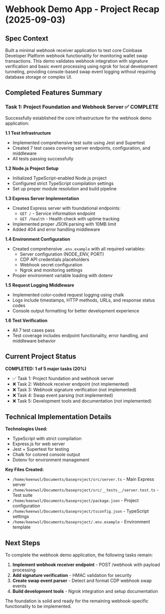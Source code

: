 # Webhook Demo App - Project Recap (2025-09-03)

## Spec Context

Built a minimal webhook receiver application to test core Coinbase Developer Platform webhook functionality for monitoring wallet swap transactions. This demo validates webhook integration with signature verification and basic event processing using ngrok for local development tunneling, providing console-based swap event logging without requiring database storage or complex UI.

## Completed Features Summary

### Task 1: Project Foundation and Webhook Server ✅ COMPLETE

Successfully established the core infrastructure for the webhook demo application:

**1.1 Test Infrastructure**
- Implemented comprehensive test suite using Jest and Supertest
- Created 7 test cases covering server endpoints, configuration, and middleware
- All tests passing successfully

**1.2 Node.js Project Setup**
- Initialized TypeScript-enabled Node.js project
- Configured strict TypeScript compilation settings
- Set up proper module resolution and build pipeline

**1.3 Express Server Implementation**
- Created Express server with foundational endpoints:
  - `GET /` - Service information endpoint
  - `GET /health` - Health check with uptime tracking
- Implemented proper JSON parsing with 10MB limit
- Added 404 and error handling middleware

**1.4 Environment Configuration**
- Created comprehensive `.env.example` with all required variables:
  - Server configuration (NODE_ENV, PORT)
  - CDP API credentials placeholders
  - Webhook secret configuration
  - Ngrok and monitoring settings
- Proper environment variable loading with dotenv

**1.5 Request Logging Middleware**
- Implemented color-coded request logging using chalk
- Logs include timestamps, HTTP methods, URLs, and response status codes
- Console output formatting for better development experience

**1.6 Test Verification**
- All 7 test cases pass
- Test coverage includes endpoint functionality, error handling, and middleware behavior

## Current Project Status

**COMPLETED: 1 of 5 major tasks (20%)**

- ✅ Task 1: Project foundation and webhook server
- ❌ Task 2: Webhook receiver endpoint (not implemented)
- ❌ Task 3: Webhook signature verification (not implemented) 
- ❌ Task 4: Swap event parsing (not implemented)
- ❌ Task 5: Development tools and documentation (not implemented)

## Technical Implementation Details

**Technologies Used:**
- TypeScript with strict compilation
- Express.js for web server
- Jest + Supertest for testing
- Chalk for colored console output
- Dotenv for environment management

**Key Files Created:**
- `/home/keenwsl/Documents/baseproject/src/server.ts` - Main Express server
- `/home/keenwsl/Documents/baseproject/src/__tests__/server.test.ts` - Test suite
- `/home/keenwsl/Documents/baseproject/package.json` - Project configuration
- `/home/keenwsl/Documents/baseproject/tsconfig.json` - TypeScript settings
- `/home/keenwsl/Documents/baseproject/.env.example` - Environment template

## Next Steps

To complete the webhook demo application, the following tasks remain:

1. **Implement webhook receiver endpoint** - POST /webhook with payload processing
2. **Add signature verification** - HMAC validation for security 
3. **Create swap event parser** - Detect and format CDP webhook swap events
4. **Build development tools** - Ngrok integration and setup documentation

The foundation is solid and ready for the remaining webhook-specific functionality to be implemented.